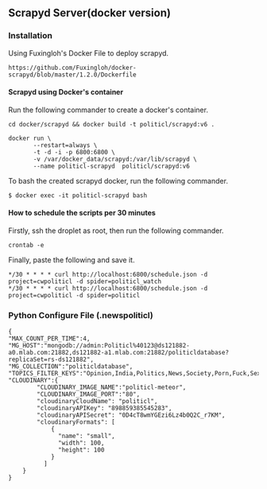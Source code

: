 ## Scrapyd Server(docker version)

### Installation

Using Fuxingloh's Docker File to deploy scrapyd.
 
```
https://github.com/Fuxingloh/docker-scrapyd/blob/master/1.2.0/Dockerfile
```

#### Scrapyd using Docker's container

Run the following commander to create a docker's container.

```
cd docker/scrapyd && docker build -t politicl/scrapyd:v6 .

docker run \
       --restart=always \
       -t -d -i -p 6800:6800 \
       -v /var/docker_data/scrapyd:/var/lib/scrapyd \
       --name politicl-scrapyd  politicl/scrapyd:v6
```

To bash the created scrapyd docker, run the following commander.

```
$ docker exec -it politicl-scrapyd bash
```

#### How to schedule the scripts per 30 minutes

Firstly, ssh the droplet as root, then run the following commander.

```
crontab -e
```

Finally, paste the following and save it.

```
*/30 * * * * curl http://localhost:6800/schedule.json -d project=cwpoliticl -d spider=politicl_watch
*/30 * * * * curl http://localhost:6800/schedule.json -d project=cwpoliticl -d spider=politicl
```

### Python Configure File (.newspoliticl)

```
{
"MAX_COUNT_PER_TIME":4,
"MG_HOST":"mongodb://admin:Politicl%40123@ds121882-a0.mlab.com:21882,ds121882-a1.mlab.com:21882/politicldatabase?replicaSet=rs-ds121882",
"MG_COLLECTION":"politicldatabase",
"TOPICS_FILTER_KEYS":"Opinion,India,Politics,News,Society,Porn,Fuck,Sex",
"CLOUDINARY":{
        "CLOUDINARY_IMAGE_NAME":"politicl-meteor",
        "CLOUDINARY_IMAGE_PORT":"80",
        "cloudinaryCloudName": "politicl",
        "cloudinaryAPIKey": "898859385545283",
        "cloudinaryAPISecret": "0D4cT8wmYGEzi6Lz4b0Q2C_r7KM",
        "cloudinaryFormats": [
            {
              "name": "small",
              "width": 100,
              "height": 100
            }
          ]
    }
}

```


